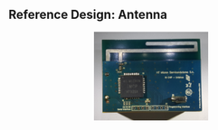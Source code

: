 ## Reference Design: Antenna

<div align="center">
  <img src="pcb_antenna.jpg" width="40%">
</div>
